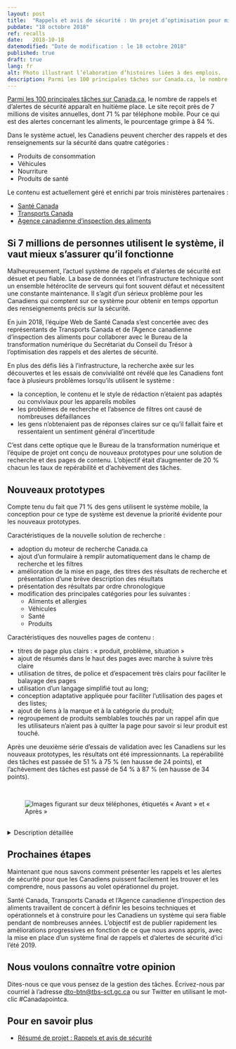 ```yaml
---
layout: post
title:  "Rappels et avis de sécurité : Un projet d’optimisation pour mieux protéger les Canadiens"
pubdate: "18 octobre 2018"
ref: recalls
date:   2018-10-18
datemodified: "Date de modification : le 18 octobre 2018"
published: true
draft: true
lang: fr
alt: Photo illustrant l’élaboration d’histoires liées à des emplois. 
description: Parmi les 100 principales tâches sur Canada.ca, le nombre de rappels et d’alertes de sécurité apparaît en huitième place. Le site reçoit près de 7 millions de visites annuelles, dont 71 % par téléphone mobile. Pour ce qui est des alertes concernant les aliments, le pourcentage grimpe à 84 %.
---
```



[Parmi les 100 principales tâches sur Canada.ca](https://www.canada.ca/fr/gouvernement/a-propos/taches-principales-pour-canada-ca.html), le nombre de rappels et d’alertes de sécurité apparaît en huitième place. Le site reçoit près de 7 millions de visites annuelles, dont 71 % par téléphone mobile. Pour ce qui est des alertes concernant les aliments, le pourcentage grimpe à 84 %.

Dans le système actuel, les Canadiens peuvent chercher des rappels et des renseignements sur la sécurité dans quatre catégories :

* Produits de consommation
* Véhicules
* Nourriture
* Produits de santé

Le contenu est actuellement géré et enrichi par trois ministères partenaires :

* [Santé Canada](https://www.canada.ca/fr/sante-canada.html)
* [Transports Canada](https://www.tc.gc.ca/fr/transports-canada.html)
* [Agence canadienne d’inspection des aliments](http://www.inspection.gc.ca/fra/1297964599443/1297965645317)


## Si 7 millions de personnes utilisent le système, il vaut mieux s’assurer qu’il fonctionne ##

Malheureusement, l’actuel système de rappels et d’alertes de sécurité est désuet et peu fiable. La base de données et l’infrastructure technique sont un ensemble hétéroclite de serveurs qui font souvent défaut et nécessitent une constante maintenance. Il s’agit d’un sérieux problème pour les Canadiens qui comptent sur ce système pour obtenir en temps opportun des renseignements précis sur la sécurité.

En juin 2018, l’équipe Web de Santé Canada s’est concertée avec des représentants de Transports Canada et de l’Agence canadienne d’inspection des aliments pour collaborer avec le Bureau de la transformation numérique du Secrétariat du Conseil du Trésor à l’optimisation des rappels et des alertes de sécurité.

En plus des défis liés à l’infrastructure, la recherche axée sur les découvertes et les essais de convivialité ont révélé que les Canadiens font face à plusieurs problèmes lorsqu’ils utilisent le système :

* la conception, le contenu et le style de rédaction n’étaient pas adaptés ou conviviaux pour les appareils mobiles
* les problèmes de recherche et l’absence de filtres ont causé de nombreuses défaillances
* les gens n’obtenaient pas de réponses claires sur ce qu’il fallait faire et ressentaient un sentiment général d’incertitude

C’est dans cette optique que le Bureau de la transformation numérique et l’équipe de projet ont conçu de nouveaux prototypes pour une solution de recherche et des pages de contenu. L’objectif était d’augmenter de 20 % chacun les taux de repérabilité et d’achèvement des tâches.


## Nouveaux prototypes ##

Compte tenu du fait que 71 % des gens utilisent le système mobile, la conception pour ce type de système est devenue la priorité évidente pour les nouveaux prototypes.

Caractéristiques de la nouvelle solution de recherche :

* adoption du moteur de recherche Canada.ca
* ajout d’un formulaire à remplir automatiquement dans le champ de recherche et les filtres
* amélioration de la mise en page, des titres des résultats de recherche et présentation d’une brève description des résultats
* présentation des résultats par ordre chronologique
* modification des principales catégories pour les suivantes :
    * Aliments et allergies
    * Véhicules
    * Santé
    * Produits

Caractéristiques des nouvelles pages de contenu :

* titres de page plus clairs : « produit, problème, situation »
* ajout de résumés dans le haut des pages avec marche à suivre très claire
* utilisation de titres, de police et d’espacement très clairs pour faciliter le balayage des pages
* utilisation d’un langage simplifié tout au long;
* conception adaptative appliquée pour faciliter l’utilisation des pages et des listes;
* ajout de liens à la marque et à la catégorie du produit;
* regroupement de produits semblables touchés par un rappel afin que les utilisateurs n’aient pas à quitter la page pour savoir si leur produit est touché.

Après une deuxième série d’essais de validation avec les Canadiens sur les nouveaux prototypes, les résultats ont été impressionnants. La repérabilité des tâches est passée de 51 % à 75 % (en hausse de 24 points), et l’achèvement des tâches est passé de 54 % à 87 % (en hausse de 34 points).

<br>
<figure>
<img class="img-responsive" alt="Images figurant sur deux téléphones, étiquetés « Avant » et « Après »"/>
<br>
<br>
</figure>

<details>
<summary>
Description détaillée
</summary>
<br>
<p>Images figurant sur deux téléphones, étiquetés « Avant » et « Après »</p>

<p>Le premier téléphone montre à quel point l’alerte à la sécurité initiale était dense et encombrée sur l’appareil mobile. Une flèche indique le texte, avec la note « Pincer et zoomer - Les Canadiens ustilisent un téléphone pour recevoir des rappels ».</p>

<p>Le deuxième téléphone montre que le texte du prototype de nouvelle conception est beaucoup plus court et qu’il contient plus d’espaces blancs. On peut voir que trois points vignettes indiquent d’embée le produit, le problème et ce qu’il faut faire. Une flèche indique le texte, avec la note « Réponses et non renseignements – souligner quoi faire ».</p>

</details>

## Prochaines étapes ##

Maintenant que nous savons comment présenter les rappels et les alertes de sécurité pour que les Canadiens puissent facilement les trouver et les comprendre, nous passons au volet opérationnel du projet.

Santé Canada, Transports Canada et l’Agence canadienne d’inspection des aliments travaillent de concert à définir les besoins techniques et opérationnels et à construire pour les Canadiens un système qui sera fiable pendant de nombreuses années. L’objectif est de publier rapidement les améliorations progressives en fonction de ce que nous avons appris, avec la mise en place d’un système final de rappels et d’alertes de sécurité d’ici l’été 2019.


## Nous voulons connaître votre opinion ##
Dites-nous ce que vous pensez de la gestion des tâches. Écrivez-nous par courriel à l’adresse [dto-btn@tbs-sct.gc.ca](mailto:dto-btn@tbs-sct.gc.ca) ou sur Twitter en utilisant le mot-clic #Canadapointca.

## Pour en savoir plus ##

* [Résumé de projet : Rappels et avis de sécurité ](https://canada-ca.github.io/research-recherche/rappels-resume-recherche.html)
